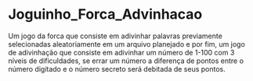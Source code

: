 # Joguinho_Forca_Advinhacao
Um jogo da forca que consiste em adivinhar palavras previamente selecionadas aleatoriamente em um arquivo planejado e por fim, um jogo de adivinhação que consiste em adivinhar um número de 1-100 com 3 níveis de dificuldades, se errar um número a diferença de pontos entre o número digitado e o número secreto será debitada de seus pontos.
